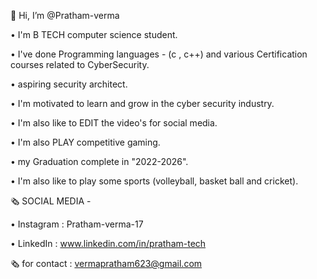 👋 Hi, I’m @Pratham-verma

• I'm B TECH computer science student.

•  I've done Programming languages -  (c , c++) and various Certification courses related to CyberSecurity.

• aspiring security architect.

• I'm motivated to learn and grow in the cyber security industry.

• I'm also like to EDIT the video's  for social media.

• I'm also PLAY competitive gaming.

• my Graduation complete in "2022-2026".

• I'm also like to play some sports (volleyball, basket ball and cricket).

🗞️ SOCIAL MEDIA -

   • Instagram : Pratham-verma-17
   
   • LinkedIn : www.linkedin.com/in/pratham-tech

🗞️ for contact : vermapratham623@gmail.com

<!---
Pratham-verma/Pratham-verma is a ✨ special ✨ repository because its `README.md` (this file) appears on your GitHub profile.
You can click the Preview link to take a look at your changes.
--->
